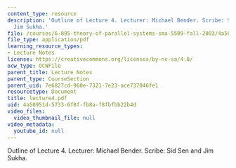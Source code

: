 ```yaml
---
content_type: resource
description: 'Outline of Lecture 4. Lecturer: Michael Bender. Scribe: Sid Sen and
  Jim Sukha.'
file: /courses/6-895-theory-of-parallel-systems-sma-5509-fall-2003/4a50951d57336f8ffb8af8fbfbb22b4d_lecture4.pdf
file_type: application/pdf
learning_resource_types:
- Lecture Notes
license: https://creativecommons.org/licenses/by-nc-sa/4.0/
ocw_type: OCWFile
parent_title: Lecture Notes
parent_type: CourseSection
parent_uid: 7e6827cd-960e-7321-7e23-ace737046fe1
resourcetype: Document
title: lecture4.pdf
uid: 4a50951d-5733-6f8f-fb8a-f8fbfbb22b4d
video_files:
  video_thumbnail_file: null
video_metadata:
  youtube_id: null
---
```

Outline of Lecture 4. Lecturer: Michael Bender. Scribe: Sid Sen and Jim Sukha.